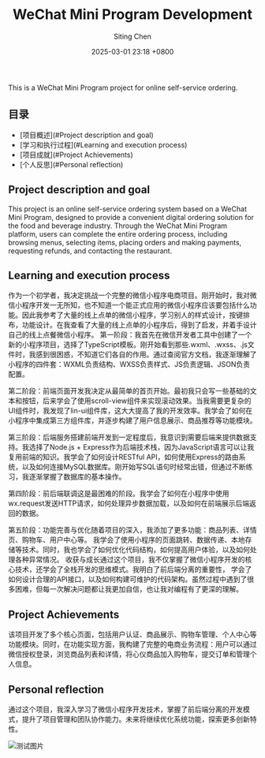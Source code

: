 ﻿---
layout: post
title: WeChat Mini Program Development
author: Siting Chen
date: 2025-03-01 23:18 +0800
last_modified_at: 2025-05-20 09:08:25 +0800
tags: [self-service ordering, miniprogram]
---

This is a WeChat Mini Program project for online self-service ordering.

## 目录

- [项目概述](#Project description and goal)
- [学习和执行过程](#Learning and execution process)
- [项目成就](#Project Achievements)
- [个人反思](#Personal reflection)


## Project description and goal

This project is an online self-service ordering system based on a WeChat Mini Program, designed to provide a convenient digital ordering solution for the food and beverage industry. Through the WeChat Mini Program platform, users can complete the entire ordering process, including browsing menus, selecting items, placing orders and making payments, requesting refunds, and contacting the restaurant.

## Learning and execution process

作为一个初学者，我决定挑战一个完整的微信小程序电商项目。刚开始时，我对微信小程序开发一无所知，也不知道一个能正式应用的微信小程序应该要包括什么功能。因此我参考了大量的线上点单的微信小程序，学习别人的样式设计，按键排布，功能设计。在我查看了大量的线上点单的小程序后，得到了启发，并着手设计自己的线上点餐微信小程序。
第一阶段：我首先在微信开发者工具中创建了一个新的小程序项目，选择了TypeScript模板。刚开始看到那些.wxml、.wxss、.js文件时，我感到很困惑，不知道它们各自的作用。通过查阅官方文档，我逐渐理解了小程序的四件套：WXML负责结构、WXSS负责样式、JS负责逻辑、JSON负责配置。

第二阶段：前端页面开发我决定从最简单的首页开始。最初我只会写一些基础的文本和按钮，后来学会了使用scroll-view组件来实现滚动效果。当我需要更复杂的UI组件时，我发现了lin-ui组件库，这大大提高了我的开发效率。我学会了如何在小程序中集成第三方组件库，并逐步构建了用户信息展示、商品推荐等功能模块。

第三阶段：后端服务搭建前端开发到一定程度后，我意识到需要后端来提供数据支持。我选择了Node.js + Express作为后端技术栈，因为JavaScript语言可以让我复用前端的知识。我学会了如何设计RESTful API，如何使用Express的路由系统，以及如何连接MySQL数据库。刚开始写SQL语句时经常出错，但通过不断练习，我逐渐掌握了数据库的基本操作。

第四阶段：前后端联调这是最困难的阶段。我学会了如何在小程序中使用wx.request发送HTTP请求，如何处理异步数据加载，以及如何在前端展示后端返回的数据。

第五阶段：功能完善与优化随着项目的深入，我添加了更多功能：商品列表、详情页、购物车、用户中心等。
我学会了使用小程序的页面跳转、数据传递、本地存储等技术。同时，我也学会了如何优化代码结构，如何提高用户体验，以及如何处理各种异常情况。
收获与成长通过这个项目，我不仅掌握了微信小程序开发的核心技术，还学会了全栈开发的思维模式。我明白了前后端分离的重要性，
学会了如何设计合理的API接口，以及如何构建可维护的代码架构。虽然过程中遇到了很多困难，但每一次解决问题都让我更加自信，也让我对编程有了更深的理解。

## Project Achievements

该项目开发了多个核心页面，包括用户认证、商品展示、购物车管理、个人中心等功能模块。同时，在功能实现方面，我构建了完整的电商业务流程：用户可以通过微信授权登录，浏览商品列表和详情，将心仪商品加入购物车，提交订单和管理个人信息。


## Personal reflection


通过这个项目，我深入学习了微信小程序开发技术，掌握了前后端分离的开发模式，提升了项目管理和团队协作能力。未来将继续优化系统功能，探索更多创新特性。

![测试图片](https://via.placeholder.com/800x400/4CAF50/FFFFFF?text=WeChat+Mini+Program+Screenshot)
